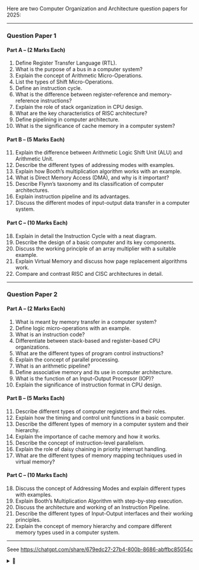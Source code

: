 

 


Here are two Computer Organization and Architecture question papers for 2025:  

---

### **Question Paper 1**  

#### **Part A – (2 Marks Each)**
1. Define Register Transfer Language (RTL).  
2. What is the purpose of a bus in a computer system?  
3. Explain the concept of Arithmetic Micro-Operations.  
4. List the types of Shift Micro-Operations.  
5. Define an instruction cycle.  
6. What is the difference between register-reference and memory-reference instructions?  
7. Explain the role of stack organization in CPU design.  
8. What are the key characteristics of RISC architecture?  
9. Define pipelining in computer architecture.  
10. What is the significance of cache memory in a computer system?  

#### **Part B – (5 Marks Each)**
11. Explain the difference between Arithmetic Logic Shift Unit (ALU) and Arithmetic Unit.  
12. Describe the different types of addressing modes with examples.  
13. Explain how Booth’s multiplication algorithm works with an example.  
14. What is Direct Memory Access (DMA), and why is it important?  
15. Describe Flynn’s taxonomy and its classification of computer architectures.  
16. Explain instruction pipeline and its advantages.  
17. Discuss the different modes of input-output data transfer in a computer system.  

#### **Part C – (10 Marks Each)**
18. Explain in detail the Instruction Cycle with a neat diagram.  
19. Describe the design of a basic computer and its key components.  
20. Discuss the working principle of an array multiplier with a suitable example.  
21. Explain Virtual Memory and discuss how page replacement algorithms work.  
22. Compare and contrast RISC and CISC architectures in detail.  

---

### **Question Paper 2**  

#### **Part A – (2 Marks Each)**
1. What is meant by memory transfer in a computer system?  
2. Define logic micro-operations with an example.  
3. What is an instruction code?  
4. Differentiate between stack-based and register-based CPU organizations.  
5. What are the different types of program control instructions?  
6. Explain the concept of parallel processing.  
7. What is an arithmetic pipeline?  
8. Define associative memory and its use in computer architecture.  
9. What is the function of an Input-Output Processor (IOP)?  
10. Explain the significance of instruction format in CPU design.  

#### **Part B – (5 Marks Each)**
11. Describe different types of computer registers and their roles.  
12. Explain how the timing and control unit functions in a basic computer.  
13. Describe the different types of memory in a computer system and their hierarchy.  
14. Explain the importance of cache memory and how it works.  
15. Describe the concept of instruction-level parallelism.  
16. Explain the role of daisy chaining in priority interrupt handling.  
17. What are the different types of memory mapping techniques used in virtual memory?  

#### **Part C – (10 Marks Each)**
18. Discuss the concept of Addressing Modes and explain different types with examples.  
19. Explain Booth’s Multiplication Algorithm with step-by-step execution.  
20. Discuss the architecture and working of an Instruction Pipeline.  
21. Describe the different types of Input-Output interfaces and their working principles.  
22. Explain the concept of memory hierarchy and compare different memory types used in a computer system.  

---
 Seee  https://chatgpt.com/share/679edc27-27b4-800b-8686-abffbc85054c



<details>
 <summary>🔗</summary>

---
---

# Prompt
```


Computer Organization and Architecture question paper for 2025


create like question paper see from previous communication

create 2 question paper the question which are come in 2025  

Part - A      - Each question is  2 marks 
Part - A  have 10 question


Part - B      - Each question is  5 marks 
Part - B have 7 question

Part - C      - Each question is  10 marks       
Part - C  have 5  question


total question  is  22  in one paper





Here is a Syllabus for Computer Organization and Architecture



Chapter 2 Register Transfer and Micro-operations: 
Register Transfer Language (RTL), Bus and  Memory Transfers, Arithmetic Micro-Operations, Logic Micro-Operations, Shift Micro- Operations, Arithmetic Logic Shift Unit (ALU).   

Chapter 3  Basic Computer Organization and Design: 
Instruction Codes, Computer Registers,  Computer Instructions, Timing and Control, Instruction Cycle, Register-Reference and  Memory- Reference Instructions, Input-Output and Interrupt, Design of Basic Computer.   

Chapter  4 Central Processing Unit: 
General Register Organization, Stack Organization, Instruction  Format, Addressing Modes, Data Transfer and Manipulation, Program Control, Reduced  Instruction Set Computer (RISC) and Complex Instruction Set Computer (CISC).  

Chapter  5 Pipeline and Vector Processing: 
Flynn's Taxonomy, Parallel Processing, Pipelining,  Arithmetic Pipeline, Instruction Pipeline. Computer Arithmetic: Signed Magnitude Binary Numbers - Addition and Subtraction,  Multiplication- Booth Multiplication Algorithm, Array Multiplier, Division Algorithm.   

Chapter  6 Input-Output Organization: 

Input-output Interface Modes of Transfer, Daisy Chaining  Priority, Direct Memory Access (DMA), Input-Output Processor (IOP)- CPU-IOP  Communication. Memory Organization: Memory Hierarchy, Main Memory, Auxiliary Memory, Associative Memory, Cache Memory, Virtual Memory.

```



</details>








